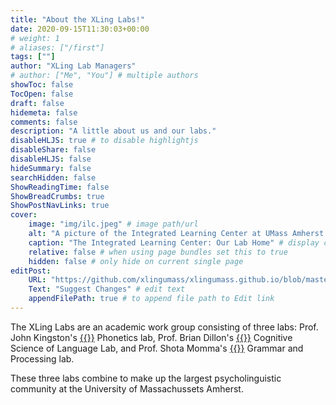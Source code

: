 ```yaml
---
title: "About the XLing Labs!"
date: 2020-09-15T11:30:03+00:00
# weight: 1
# aliases: ["/first"]
tags: [""]
author: "XLing Lab Managers"
# author: ["Me", "You"] # multiple authors
showToc: false
TocOpen: false
draft: false
hidemeta: false
comments: false
description: "A little about us and our labs."
disableHLJS: true # to disable highlightjs
disableShare: false
disableHLJS: false
hideSummary: false
searchHidden: false
ShowReadingTime: false
ShowBreadCrumbs: true
ShowPostNavLinks: true
cover:
    image: "img/ilc.jpeg" # image path/url
    alt: "A picture of the Integrated Learning Center at UMass Amherst during a particularly pink dusk" # alt text
    caption: "The Integrated Learning Center: Our Lab Home" # display caption under cover
    relative: false # when using page bundles set this to true
    hidden: false # only hide on current single page
editPost:
    URL: "https://github.com/xlingumass/xlingumass.github.io/blob/master/content"
    Text: "Suggest Changes" # edit text
    appendFilePath: true # to append file path to Edit link
---
```




The XLing Labs are an academic work group consisting of three labs: Prof. John Kingston's [{{<fa arrow-up-right-from-square>}}](https://blogs.umass.edu/jkingstn/) Phonetics lab, Prof. Brian Dillon's [{{<fa arrow-up-right-from-square>}}](https://www.umass.edu/linguistics/member/brian-dillon) Cognitive Science of Language Lab, and Prof. Shota Momma's [{{<fa arrow-up-right-from-square>}}](https://shotam.github.io/) Grammar and Processing lab.

These three labs combine to make up the largest psycholinguistic community at the University of Massachussets Amherst.

